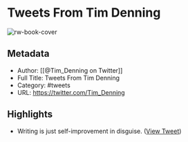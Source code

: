# Tweets From Tim Denning

![rw-book-cover](https://pbs.twimg.com/profile_images/1760794427331948545/XXYtQTw4.jpg)

## Metadata
- Author: [[@Tim_Denning on Twitter]]
- Full Title: Tweets From Tim Denning
- Category: #tweets
- URL: https://twitter.com/Tim_Denning

## Highlights
- Writing is just self-improvement in disguise. ([View Tweet](https://twitter.com/Tim_Denning/status/1747592864924606587))
